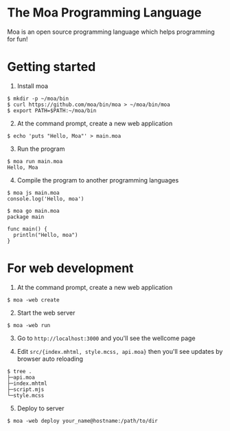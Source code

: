 # The Moa Programming Language
Moa is an open source programming language which helps programming for fun!

# Getting started

1. Install moa
```
$ mkdir -p ~/moa/bin
$ curl https://github.com/moa/bin/moa > ~/moa/bin/moa
$ export PATH=$PATH:~/moa/bin
```

2. At the command prompt, create a new web application
```
$ echo 'puts "Hello, Moa"' > main.moa
```

3. Run the program
```
$ moa run main.moa
Hello, Moa
```
4. Compile the program to another programming languages
```
$ moa js main.moa
console.log('Hello, moa')

$ moa go main.moa
package main

func main() {
  println("Hello, moa")
}
```



# For web development

1. At the command prompt, create a new web application
```
$ moa -web create
```

2. Start the web server
```
$ moa -web run
```

3. Go to `http://localhost:3000` and you'll see the wellcome page

4. Edit `src/{index.mhtml, style.mcss, api.moa}` then you'll see updates by browser auto reloading
```
$ tree .
├─api.moa
├─index.mhtml
├─script.mjs
└─style.mcss
```

5. Deploy to server
```
$ moa -web deploy your_name@hostname:/path/to/dir
```

